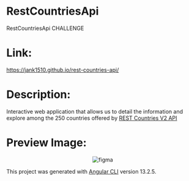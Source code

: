 # RestCountriesApi
RestCountriesApi CHALLENGE

# Link:
https://jank1510.github.io/rest-countries-api/

# Description:
Interactive web application that allows us to detail the information and explore among the 250 countries offered by [REST Countries V2 API](https://restcountries.com/v2/all)

# Preview Image:
<p align='center'> 
  
  <img src="https://res.cloudinary.com/dz209s6jk/image/upload/q_auto,w_900/Screenshots/fs3nrg4zlsnk8byny1it.jpg" alt="figma"/>

</p>

This project was generated with [Angular CLI](https://github.com/angular/angular-cli) version 13.2.5.

